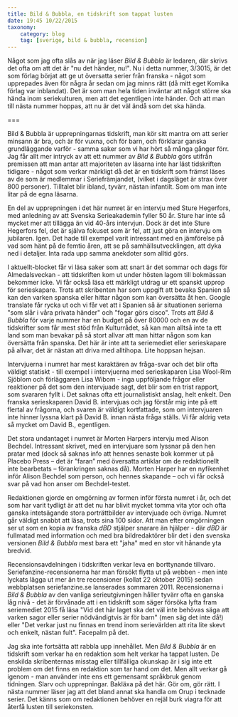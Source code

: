 ```yaml
---
title: Bild & Bubbla, en tidskrift som tappat lusten
date: 19:45 10/22/2015
taxonomy:
    category: blog
    tag: [sverige, bild & bubbla, recension]
---
```


Något som jag ofta slås av när jag läser _Bild & Bubbla_ är ledaren, där skrivs det ofta om att det är "nu det händer, nu!". Nu i detta nummer, 3/3015, är det som förlag börjat att ge ut översatta serier från franska - något som upprepades även för några år sedan om jag minns rätt (då mitt eget Komika förlag var inblandat). Det är som man hela tiden inväntar att något större ska hända inom seriekulturen, men att det egentligen inte händer. Och att man till nästa nummer hoppas, att nu är det väl ändå som det ska hända.

===

Bild & Bubbla är upprepningarnas tidskrift, man kör sitt mantra om att serier minsann är bra, och är för vuxna, och för barn, och förklarar ganska grundläggande varför - samma saker som vi har hört så många gånger förr. Jag får allt mer intryck av att ett nummer av _Bild & Bubbla_ görs utifrån premissen att man antar att majoriteten av läsarna inte har läst tidskriften tidigare - något som verkar märkligt då det är en tidskrift som främst läses av de som är medlemmar i Seriefrämjandet, (vilket i dagsläget är strax över 800 personer). Tilltalet blir ibland, tyvärr, nästan infantilt. Som om man inte litar på de egna läsarna.

En del av upprepningen i det här numret är en intervju med Sture Hegerfors, med anledning av att Svenska Serieakademin fyller 50 år. Sture har inte så mycket mer att tillägga än vid 40-års intervjun. Dock är det inte Sture Hegerfors fel, det är själva fokuset som är fel, att just göra en intervju om jubilaren. Igen. Det hade till exempel varit intressant med en jämförelse på vad som hänt på de femtio åren, att se på samhällsutvecklingen, att dyka ned i detaljer. Inta rada upp samma anekdoter som alltid görs.

I aktuellt-blocket får vi läsa saker som att snart är det sommar och dags för Almedalsveckan - att tidskriften kom ut under hösten lagom till bokmässan bekommer icke. Vi får också läsa ett märkligt utdrag ur ett spanskt upprop för serieskapare. Trots att skribenten har som uppgift att bevaka Spanien så kan den varken spanska eller hittar någon som kan översätta åt hen. Google translate får rycka ut och vi får vet att i Spanien så är situationen serierna "som slår i våra privata händer" och "fogar görs cisco". Trots att _Bild & Bubbla_ för varje nummer har en budget på över 80000 och en av de tidskrifter som får mest stöd från Kulturrådet, så kan man alltså inte ta ett land som man bevakar på så stort allvar att man hittar någon som kan översätta från spanska. Det här är inte att ta seriemediet eller serieskapare på allvar, det är nästan att driva med alltihopa. Lite hoppsan hejsan.

Intervjuerna i numret har mest karaktären av fråga-svar och det blir ofta väldigt statiskt - till exempel i intervjuerna med serieskaparen Lisa Wool-Rim Sjöblom och förläggaren Lisa Wibom - inga uppföljande frågor eller reaktioner på det som den intervjuade sagt, det blir som en trist rapport, som svararen fyllt i. Det saknas ofta ett journalistiskt anslag, helt enkelt. Den franska serieskaparen David B. intervjuas och jag förstår mig inte på ett flertal av frågorna, och svaren är väldigt kortfattade, som om intervjuaren inte hinner lyssna klart på David B. innan nästa fråga ställs. Vi får aldrig veta så mycket om David B.,  egentligen.

Det stora undantaget i numret är Morten Harpers intervju med Alison Bechdel. Intressant skrivet, med en intervjuare som lyssnar på den hen pratar med (dock så saknas info att hennes senaste bok kommer ut på Placebo Press – det är ”faran” med översatta artiklar om de redaktionellt inte bearbetats – förankringen saknas då). Morten Harper har en nyfikenhet inför Alison Bechdel som person, och hennes skapande – och vi får också svar på vad hon anser om Bechdel-testet.

Redaktionen gjorde en omgörning av formen inför första numret i år, och det som har varit tydligt är att det nu har blivit mycket tomma vita ytor och ofta ganska intetsägande stora porträttbilder av intervjuade och övriga. Numret går väldigt snabbt att läsa, trots sina 100 sidor. Att man efter omgörningen ser ut som en kopia av franska _dBD_ stjälper snarare än hjälper - där _dBD_ är fullmatad med information och med bra bildredaktörer blir det i den svenska versionen _Bild & Bubbla_ mest bara ett "jaha" med en stor vit hånande yta bredvid.

Recensionsavdelningen i tidskriften verkar leva en borttynande tillvaro. Seriefanzine-recensionerna har man försökt flytta ut på webben - men inte lyckats lägga ut mer än tre recensioner (kollat 22 oktober 2015) sedan webbplatsen seriefanzine.se lanserades sommaren 2011. Recensionerna i _Bild & Bubbla_ av den vanliga serieutgivningen håller tyvärr ofta en ganska låg nivå - det är förvånade att i en tidskrift som säger försöka lyfta fram seriemediet 2015 få läsa "Vid det här laget ska det väl inte behövas säga att varken sagor eller serier nödvändigtvis är för barn" (men säg det inte då!) eller "Det verkar just nu finnas en trend inom serievärlden att rita lite skevt och enkelt, nästan fult". Facepalm på det.

Jag ska inte fortsätta att rabbla upp innehållet. Men _Bild & Bubbla_ är en tidskrift som verkar ha en redaktion som helt verkar ha tappat lusten. De enskilda skribenternas misstag eller tillfälliga okunskap är i sig inte ett problem om det finns en redaktion som tar hand om det. Men allt verkar gå igenom - man använder inte ens ett gemensamt språkbruk genom tidningen. Slarv och upprepningar. Bakläxa på det här. Gör om, gör rätt. I nästa nummer läser jag att det bland annat ska handla om Orup i tecknade serier. Det känns som om redaktionen behöver en rejäl burk viagra för att återfå lusten till seriekonsten.
